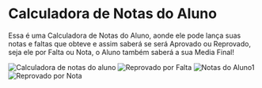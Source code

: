 # Calculadora de Notas do Aluno 


Essa é uma Calculadora de Notas do Aluno, aonde ele pode lança suas notas e faltas que obteve 
e assim saberá se será Aprovado ou Reprovado, seja ele por Falta ou Nota, o Aluno também saberá a sua Media Final! 


![Calculadora de notas do aluno](https://github.com/PryMachado/CalculadoradeNotasdoAluno/assets/124249045/dacafd74-723e-4447-8510-0e5cd38a0eef)
![Reprovado por Falta](https://github.com/PryMachado/CalculadoradeNotasdoAluno/assets/124249045/91b4923b-4e14-461f-ac28-2c490db5a15a)
![Notas do Aluno1](https://github.com/PryMachado/CalculadoradeNotasdoAluno/assets/124249045/c007f448-a3fd-465c-bfb5-800c59f1555f)
![Reprovado por Nota ](https://github.com/PryMachado/CalculadoradeNotasdoAluno/assets/124249045/117d430a-501e-4013-91c8-a64f01cc396d)







